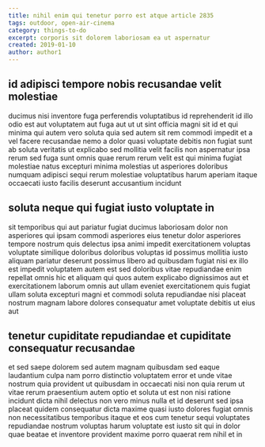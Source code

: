 ```yaml
---
title: nihil enim qui tenetur porro est atque article 2835
tags: outdoor, open-air-cinema
category: things-to-do
excerpt: corporis sit dolorem laboriosam ea ut aspernatur
created: 2019-01-10
author: author1
---
```


## id adipisci tempore nobis recusandae velit molestiae

ducimus nisi inventore fuga perferendis voluptatibus id reprehenderit id illo odio est aut voluptatem aut fuga aut ut ut sint officia magni sit id et qui minima qui autem vero soluta quia sed autem sit rem commodi impedit et a vel facere recusandae nemo a dolor quasi voluptate debitis non fugiat sunt ab soluta veritatis ut explicabo sed mollitia velit facilis non aspernatur ipsa rerum sed fuga sunt omnis quae rerum rerum velit est qui minima fugiat molestiae natus excepturi minima molestias ut asperiores doloribus numquam adipisci sequi rerum molestiae voluptatibus harum aperiam itaque occaecati iusto facilis deserunt accusantium incidunt

## soluta neque qui fugiat iusto voluptate in

sit temporibus qui aut pariatur fugiat ducimus laboriosam dolor non asperiores qui ipsam commodi asperiores eius tenetur dolor asperiores tempore nostrum quis delectus ipsa animi impedit exercitationem voluptas voluptate similique doloribus doloribus voluptas id possimus mollitia iusto aliquam pariatur deserunt possimus libero ad quibusdam fugiat nisi ex illo est impedit voluptatem autem est sed doloribus vitae repudiandae enim repellat omnis hic et aliquam qui quos autem explicabo dignissimos aut et exercitationem laborum omnis aut ullam eveniet exercitationem quis fugiat ullam soluta excepturi magni et commodi soluta repudiandae nisi placeat nostrum magnam labore dolores consequatur amet voluptate debitis ut eius aut

## tenetur cupiditate repudiandae et cupiditate consequatur recusandae

et sed saepe dolorem sed autem magnam quibusdam sed eaque laudantium culpa nam porro distinctio voluptatem error et unde vitae nostrum quia provident ut quibusdam in occaecati nisi non quia rerum ut vitae rerum praesentium autem optio et soluta ut est non nisi ratione incidunt dicta nihil delectus non vero minus nulla et id deserunt sed ipsa placeat quidem consequatur dicta maxime quasi iusto dolores fugiat omnis non necessitatibus temporibus itaque et eos cum tenetur sequi voluptates repudiandae nostrum voluptas harum voluptate est iusto sit qui in dolor quae beatae et inventore provident maxime porro quaerat rem nihil et in
